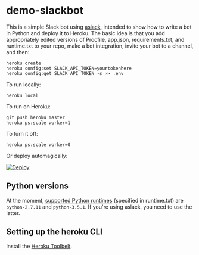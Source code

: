 demo-slackbot
=============

This is a simple Slack bot using
[aslack](http://pythonhosted.org/aslack/), intended to show how to
write a bot in Python and deploy it to Heroku.  The basic idea is that
you add appropriately edited versions of Procfile, app.json,
requirements.txt, and runtime.txt to your repo, make a bot
integration, invite your bot to a channel, and then:

    heroku create
    heroku config:set SLACK_API_TOKEN=yourtokenhere
    heroku config:get SLACK_API_TOKEN -s >> .env

To run locally:

    heroku local

To run on Heroku:

    git push heroku master
    heroku ps:scale worker=1

To turn it off:

    heroku ps:scale worker=0

Or deploy automagically:

[![Deploy](https://www.herokucdn.com/deploy/button.svg)](https://heroku.com/deploy)

Python versions
---------------
At the moment, [supported Python runtimes](https://devcenter.heroku.com/articles/python-runtimes#supported-python-runtimes) (specified in runtime.txt) are `python-2.7.11` and `python-3.5.1`.  If you're using aslack, you need to use the latter.

Setting up the heroku CLI
-------------------------
Install the [Heroku Toolbelt](https://toolbelt.heroku.com/).